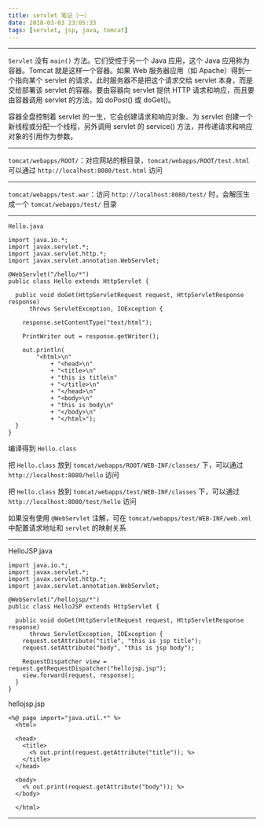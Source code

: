 ```yaml
---
title: servlet 笔记（一）
date: 2018-03-03 23:05:33
tags: [servlet, jsp, java, tomcat]
---
```


---

`Servlet` 没有 `main()` 方法。它们受控于另一个 Java 应用，这个 Java 应用称为容器。Tomcat 就是这样一个容器。如果 Web 服务器应用（如 Apache）得到一个指向某个 servlet 的请求，此时服务器不是把这个请求交给 servlet 本身，而是交给部署该 servlet 的容器。要由容器向 servlet 提供 HTTP 请求和响应，而且要由容器调用 servlet 的方法，如 doPost() 或 doGet()。

容器全盘控制着 servlet 的一生，它会创建请求和响应对象、为 servlet 创建一个新线程或分配一个线程，另外调用 servlet 的 service() 方法，并传递请求和响应对象的引用作为参数。

---

<!--more-->

`tomcat/webapps/ROOT/`：对应网站的根目录，`tomcat/webapps/ROOT/test.html` 可以通过 `http://localhost:8080/test.html` 访问

---

`tomcat/webapps/test.war`：访问 `http://localhost:8080/test/` 时，会解压生成一个 `tomcat/webapps/test/` 目录

---

`Hello.java`

```
import java.io.*;
import javax.servlet.*;
import javax.servlet.http.*;
import javax.servlet.annotation.WebServlet;

@WebServlet("/hello/*")
public class Hello extends HttpServlet {

  public void doGet(HttpServletRequest request, HttpServletResponse response)
      throws ServletException, IOException {

    response.setContentType("text/html");

    PrintWriter out = response.getWriter();

    out.println(
        "<html>\n"
            + "<head>\n"
            + "<title>\n"
            + "this is title\n"
            + "</title>\n"
            + "</head>\n"
            + "<body>\n"
            + "this is body\n"
            + "</body>\n"
            + "</html>");
  }
}
```

编译得到 `Hello.class`

把 `Hello.class` 放到 `tomcat/webapps/ROOT/WEB-INF/classes/` 下，可以通过 `http://localhost:8080/hello` 访问

把 `Hello.class` 放到 `tomcat/webapps/test/WEB-INF/classes` 下，可以通过 `http://localhost:8080/test/hello` 访问

如果没有使用 `@WebServlet` 注解，可在 `tomcat/webapps/test/WEB-INF/web.xml` 中配置请求地址和 `servlet` 的映射关系

---

HelloJSP.java

```
import java.io.*;
import javax.servlet.*;
import javax.servlet.http.*;
import javax.servlet.annotation.WebServlet;

@WebServlet("/hellojsp/*")
public class HelloJSP extends HttpServlet {

  public void doGet(HttpServletRequest request, HttpServletResponse response)
      throws ServletException, IOException {
    request.setAttribute("title", "this is jsp title");
    request.setAttribute("body", "this is jsp body");

    RequestDispatcher view = request.getRequestDispatcher("hellojsp.jsp");
    view.forward(request, response);
  }
}
```


hellojsp.jsp

```
<%@ page import="java.util.*" %>
  <html>

  <head>
    <title>
      <% out.print(request.getAttribute("title")); %>
    </title>
  </head>

  <body>
    <% out.print(request.getAttribute("body")); %>
  </body>

  </html>
```

---





